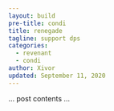 ```yaml
---
layout: build
pre-title: condi
title: renegade
tagline: support dps
categories:
  - revenant
  - condi
author: Xivor
updated: September 11, 2020
---
```


… post contents …
